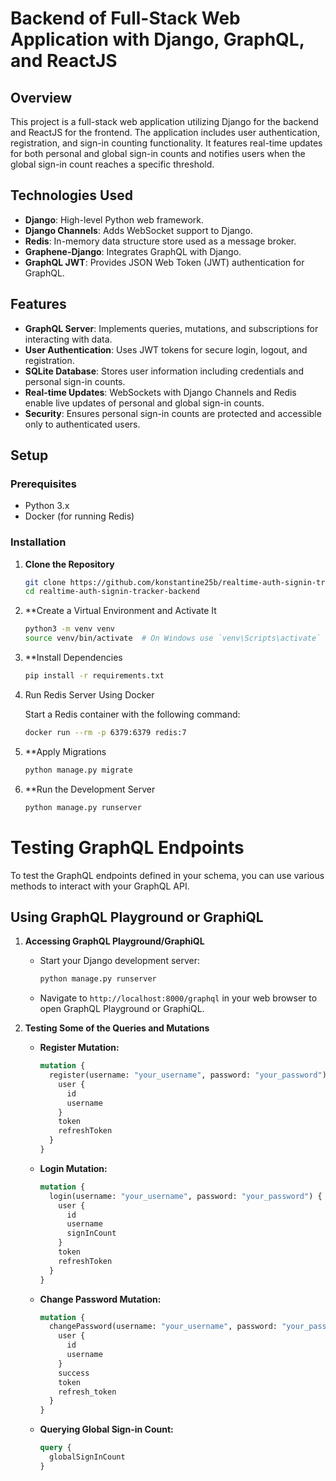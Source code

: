 # Backend of Full-Stack Web Application with Django, GraphQL, and ReactJS

## Overview

This project is a full-stack web application utilizing Django for the backend and ReactJS for the frontend. The application includes user authentication, registration, and sign-in counting functionality. It features real-time updates for both personal and global sign-in counts and notifies users when the global sign-in count reaches a specific threshold.

## Technologies Used

- **Django**: High-level Python web framework.
- **Django Channels**: Adds WebSocket support to Django.
- **Redis**: In-memory data structure store used as a message broker.
- **Graphene-Django**: Integrates GraphQL with Django.
- **GraphQL JWT**: Provides JSON Web Token (JWT) authentication for GraphQL.

## Features

- **GraphQL Server**: Implements queries, mutations, and subscriptions for interacting with data.
- **User Authentication**: Uses JWT tokens for secure login, logout, and registration.
- **SQLite Database**: Stores user information including credentials and personal sign-in counts.
- **Real-time Updates**: WebSockets with Django Channels and Redis enable live updates of personal and global sign-in counts.
- **Security**: Ensures personal sign-in counts are protected and accessible only to authenticated users.

## Setup

### Prerequisites

- Python 3.x
- Docker (for running Redis)

### Installation

1. **Clone the Repository**

   ```sh
   git clone https://github.com/konstantine25b/realtime-auth-signin-tracker-backend
   cd realtime-auth-signin-tracker-backend
   
2. **Create a Virtual Environment and Activate It

   ```sh
   python3 -m venv venv
   source venv/bin/activate  # On Windows use `venv\Scripts\activate`

3. **Install Dependencies

   ```sh
   pip install -r requirements.txt

4. Run Redis Server Using Docker
   
   Start a Redis container with the following command:
   ```sh
   docker run --rm -p 6379:6379 redis:7
   
5. **Apply Migrations
   ```sh
   python manage.py migrate

6. **Run the Development Server
   ```sh
   python manage.py runserver

# Testing GraphQL Endpoints

To test the GraphQL endpoints defined in your schema, you can use various methods to interact with your GraphQL API.

## Using GraphQL Playground or GraphiQL

1. **Accessing GraphQL Playground/GraphiQL**

   - Start your Django development server:
     ```bash
     python manage.py runserver
     ```
   - Navigate to `http://localhost:8000/graphql` in your web browser to open GraphQL Playground or GraphiQL.
     
2. **Testing Some of the Queries and Mutations**

   - **Register Mutation:**
     ```graphql
     mutation {
       register(username: "your_username", password: "your_password") {
         user {
           id
           username
         }
         token
         refreshToken
       }
     }
     ```

   - **Login Mutation:**
     ```graphql
     mutation {
       login(username: "your_username", password: "your_password") {
         user {
           id
           username
           signInCount
         }
         token
         refreshToken
       }
     }
     ```

   - **Change Password Mutation:**
     ```graphql
     mutation {
       changePassword(username: "your_username", password: "your_password", newPassword: "new_password") {
         user {
           id
           username
         }
         success
         token
         refresh_token
       }
     }
     ```

   - **Querying Global Sign-in Count:**
     ```graphql
     query {
       globalSignInCount
     }
     ```

